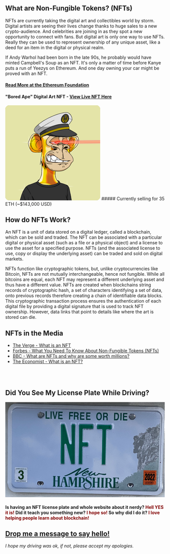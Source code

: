 


## What are Non-Fungible Tokens? (NFTs)
NFTs are currently taking the digital art and collectibles world by storm. Digital artists are seeing their lives change thanks to huge sales to a new crypto-audience. And celebrities are joining in as they spot a new opportunity to connect with fans. But digital art is only one way to use NFTs. Really they can be used to represent ownership of any unique asset, like a deed for an item in the digital or physical realm.

If Andy Warhol had been born in the late 90s, he probably would have minted Campbell's Soup as an NFT. It's only a matter of time before Kanye puts a run of Yeezys on Ethereum. And one day owning your car might be proved with an NFT.
#### [Read More at the Ethereum Foundation](https://ethereum.org/en/nft/)

#### "Bored Ape" Digital Art NFT - [View Live NFT Here](https://opensea.io/assets/0xbc4ca0eda7647a8ab7c2061c2e118a18a936f13d/3749)
<img src="images/bored-ape-nft-3749.png" height="300px">
##### Currently selling for 35 ETH (~$143,000 USD)

## How do NFTs Work?
An NFT is a unit of data stored on a digital ledger, called a blockchain, which can be sold and traded. The NFT can be associated with a particular digital or physical asset (such as a file or a physical object) and a license to use the asset for a specified purpose. NFTs (and the associated license to use, copy or display the underlying asset) can be traded and sold on digital markets.

NFTs function like cryptographic tokens, but, unlike cryptocurrencies like Bitcoin, NFTs are not mutually interchangeable, hence not fungible. While all bitcoins are equal, each NFT may represent a different underlying asset and thus have a different value. NFTs are created when blockchains string records of cryptographic hash, a set of characters identifying a set of data, onto previous records therefore creating a chain of identifiable data blocks. This cryptographic transaction process ensures the authentication of each digital file by providing a digital signature that is used to track NFT ownership. However, data links that point to details like where the art is stored can die.

## NFTs in the Media
- [The Verge - What is an NFT](https://www.theverge.com/22310188/nft-explainer-what-is-blockchain-crypto-art-faq)
- [Forbes - What You Need To Know About Non-Fungible Tokens (NFTs)](https://www.forbes.com/advisor/investing/nft-non-fungible-token/)
- [BBC - What are NFTs and why are some worth millions?](https://www.bbc.com/news/technology-56371912)
- [The Economist - What is an NFT?](https://www.economist.com/the-economist-explains/2021/10/12/what-is-an-nft)


<br/><br/>

## Did You See My License Plate While Driving? 
<img src="images/nftplate.png" height="300px"> 

#### Is having an NFT license plate and whole website about it nerdy? <span style="color:maroon;">Hell YES it is!</span> Did it teach you something new? <span style="color:maroon;">I hope so!</span> So why did I do it? <span style="color:maroon;">I love helping people learn about blockchain!</span> 

## <a href="mailto:zidd1772b@relay.firefox.com?subject=Saw Your NFT Plate">Drop me a message to say hello! </a>
_I hope my driving was ok, if not, please accept my apologies._


